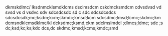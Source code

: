 
dkmskdlmc/ lksdnmcklsmdklcms
dsclmsdcm
cskdmcksmdcm
cdvsdvsd vd svsd vs d vsdvc sdv
sdcsdcsdc sd c sdc sdcsdcsdcs
sdcsdcsdk;mc;ksdm;kcm;skmdc;kmsd;kcm
sdcsdmc;lmsd;lcmc;skdmc;km
dcmsndklcmsdklmc/kl
dcksdmc;ksmd;ckm
sdclmslmdcl
  ;dlmcs;ldmc; sdc ;s dc;ksd;kc;ks;kdc
dcs,dc skdmc;kmsd;kcms;kmdc;smd
